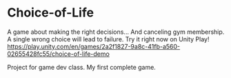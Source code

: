 # Choice-of-Life
A game about making the right decisions...
And canceling gym membership.
A single wrong choice will lead to failure. 
Try it right now on Unity Play!
https://play.unity.com/en/games/2a2f1827-9a8c-41fb-a560-02655428fc55/choice-of-life-demo

Project for game dev class. 
My first complete game.
